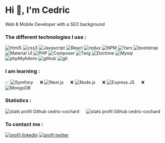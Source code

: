 <h1>Hi 👋, I'm Cedric</h1>

<div>
<p>
  Web & Mobile Developer with a SEO background 
  <img src="https://cdn-icons-png.flaticon.com/512/197/197560.png" width="15"/> 
</p>
</div>

<h3>The different technologies I use :</h3>
<section>  
  <img src="https://img.shields.io/badge/HTML5-E34F26?style=for-the-badge&logo=html5&logoColor=white" alt="html5"/>
  <img src="https://img.shields.io/badge/CSS3-1572B6?style=for-the-badge&logo=css3&logoColor=white" alt="css3"/>
  <img src="https://img.shields.io/badge/JavaScript-F7DF1E?style=for-the-badge&logo=javascript&logoColor=black" alt="Javascript"/>
  <img src="https://img.shields.io/badge/React-20232A?style=for-the-badge&logo=react&logoColor=61DAFB" alt="React"/>
  <img src="https://img.shields.io/badge/Redux-593D88?style=for-the-badge&logo=redux&logoColor=white" alt="redux"/>
  <img src="https://img.shields.io/badge/NPM-FF0000?style=for-the-badge&logo=npm&logoColor=white" alt="NPM"/>
  <img src="https://img.shields.io/badge/Yarn-1572B6?style=for-the-badge&logo=yarn&logoColor=white" alt="Yarn"/>
  <img src="https://img.shields.io/badge/Bootstrap-563D7C?style=for-the-badge&logo=bootstrap&logoColor=white" alt="bootstrap"/>
  <img src="https://img.shields.io/badge/Material.ui-1572B6?style=for-the-badge&logo=css3&logoColor=white" alt="Material UI"/>
  <img src="https://img.shields.io/badge/PHP-777BB4?style=for-the-badge&logo=php&logoColor=white" alt="PHP"/>
  <img src="https://img.shields.io/badge/Composer-cdb79e?style=for-the-badge&logo=composer&logoColor=white" alt="Composer"/>
  <img src="https://img.shields.io/badge/Twig-B5C827?style=for-the-badge&logo=twig&logoColor=white" alt="Twig"/>
  <img src="https://img.shields.io/badge/Doctrine-F56D39?style=for-the-badge&logo=doctrine&logoColor=white" alt="Doctrine"/>
  <img src="https://img.shields.io/badge/MySQL-005C84?style=for-the-badge&logo=mysql&logoColor=white" alt="Mysql"/>
  <img src="https://img.shields.io/badge/phpmyadmin-777BB4?style=for-the-badge&logo=phpmyadmin&logoColor=white" alt="phpMyAdmin"/>
  <img src="https://img.shields.io/badge/GitHub-100000?style=for-the-badge&logo=github&logoColor=white" alt="github"/>
  <img src="https://img.shields.io/badge/Git-100000?style=for-the-badge&logo=git&logoColor=#F15133" alt="git"/></br>
 </section>
 
 <h3>I am learning :</h3>

 <section>
   ✅ <img src="https://img.shields.io/badge/Symfony-100000?style=for-the-badge&logo=symfony&logoColor=white" alt="Symfony"/> <span>&emsp;</span>
   ❌ <img src="https://img.shields.io/badge/Next.js-20232A?style=for-the-badge&logo=next.js&logoColor=61DAFB" alt="Next.js"/> <span>&emsp;</span>
   ❌ <img src="https://img.shields.io/badge/Node.js-43853D?style=for-the-badge&logo=node.js&logoColor=white" alt="Node.js"/> <span>&emsp;</span>
   ❌ <img src="https://img.shields.io/badge/Express.js-AAAAAA?style=for-the-badge&logo=express&logoColor=black" alt="Express.JS"/> <span>&emsp;</span>
   ❌ <img src="https://img.shields.io/badge/MongoDB-13aa52?style=for-the-badge&logo=mongodb&logoColor=white" alt="MongoDB"/>
 </section>

<h3>Statistics :</h3>
<section>
   <img src="https://github-readme-stats.vercel.app/api/top-langs/?username=cedric-cochard&langs_count=8&theme=blue-green" alt= "stats profil Github cedric-cochard" />
   <span>&emsp;</span>
   <img src="https://github-readme-streak-stats.herokuapp.com/?user=cedric-cochard&theme=blue-green" alt= "stats profil Github cedric-cochard" />
</section>
 
<h3>To contact me :</h3>
<a href='https://www.linkedin.com/in/cedric-cochard/'><img src='https://img.shields.io/badge/LinkedIn-0077B5?style=for-the-badge&logo= linkedin&logoColor=white' alt="profil linkedin" /></a>
<a href='https://twitter.com/cedriccochard'><img src='https://img.shields.io/badge/Twitter-1DA1F2?style=for-the-badge&logo=twitter&logoColor=white' alt="profil twitter"/></a>

